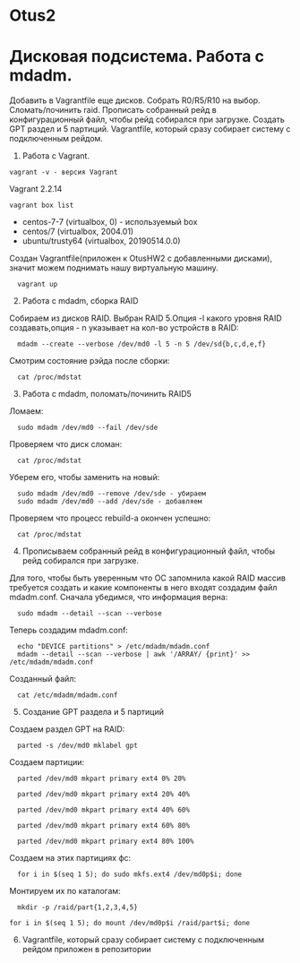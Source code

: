 # Otus2
# Дисковая подсистема. Работа с mdadm.

Добавить в Vagrantfile еще дисков.
Собрать R0/R5/R10 на выбор.
Сломать/починить raid.
Прописать собранный рейд в конфигурационный файл, чтобы рейд собирался при загрузке.
Создать GPT раздел и 5 партиций.
Vagrantfile, который сразу собирает систему с подключенным рейдом.

1. Работа с Vagrant.

  ```
  vagrant -v - версия Vagrant
  ```
  
Vagrant 2.2.14

  ```
  vagrant box list
  ```

- centos-7-7      (virtualbox, 0) - используемый box
- centos/7        (virtualbox, 2004.01)
- ubuntu/trusty64 (virtualbox, 20190514.0.0)

Создан Vagrantfile(приложен к OtusHW2 с добавленными дисками), значит можем поднимать нашу виртуальную машину.

```
  vagrant up
``` 

2. Работа с mdadm, сборка RAID

Собираем из дисков RAID. Выбран RAID 5.Опция -l какого уровня RAID создавать,опция - n указывает на кол-во устройств в RAID:

```
  mdadm --create --verbose /dev/md0 -l 5 -n 5 /dev/sd{b,c,d,e,f}
```
  
Смотрим состояние рэйда после сборки:

```
  cat /proc/mdstat
```

3. Работа с mdadm, поломать/починить RAID5

Ломаем:

```
  sudo mdadm /dev/md0 --fail /dev/sde
```
  
Проверяем что диск сломан:

```
  cat /proc/mdstat
```
  
Уберем его, чтобы заменить на новый:

```
  sudo mdadm /dev/md0 --remove /dev/sde - убираем
  sudo mdadm /dev/md0 --add /dev/sde - добавляем
```
  
Проверяем что процесс rebuild-а окончен успешно:

```
  cat /proc/mdstat
```
 
4. Прописываем собранный рейд в конфигурационный файл, чтобы рейд собирался при загрузке.

Для того, чтобы быть уверенным что ОС запомнила какой RAID массив требуется создать и какие компоненты в него входят создадим файл mdadm.conf. Сначала убедимся, что информация верна:

```
  sudo mdadm --detail --scan --verbose
```

Теперь создадим mdadm.conf:

```
  echo "DEVICE partitions" > /etc/mdadm/mdadm.conf
  mdadm --detail --scan --verbose | awk '/ARRAY/ {print}' >> /etc/mdadm/mdadm.conf
```

Созданный файл:

```
  cat /etc/mdadm/mdadm.conf
```

5. Создание GPT раздела и 5 партиций

Создаем раздел GPT на RAID:

```
  parted -s /dev/md0 mklabel gpt
```

Создаем партиции:

```
  parted /dev/md0 mkpart primary ext4 0% 20%
  
  parted /dev/md0 mkpart primary ext4 20% 40%
  
  parted /dev/md0 mkpart primary ext4 40% 60%
  
  parted /dev/md0 mkpart primary ext4 60% 80%
  
  parted /dev/md0 mkpart primary ext4 80% 100%
```
  
Создаем на этих партициях фс:

```
  for i in $(seq 1 5); do sudo mkfs.ext4 /dev/md0p$i; done
```

Монтируем их по каталогам:
```
  mkdir -p /raid/part{1,2,3,4,5}

for i in $(seq 1 5); do mount /dev/md0p$i /raid/part$i; done
```
6. Vagrantfile, который сразу собирает систему с подключенным рейдом приложен в репозитории
